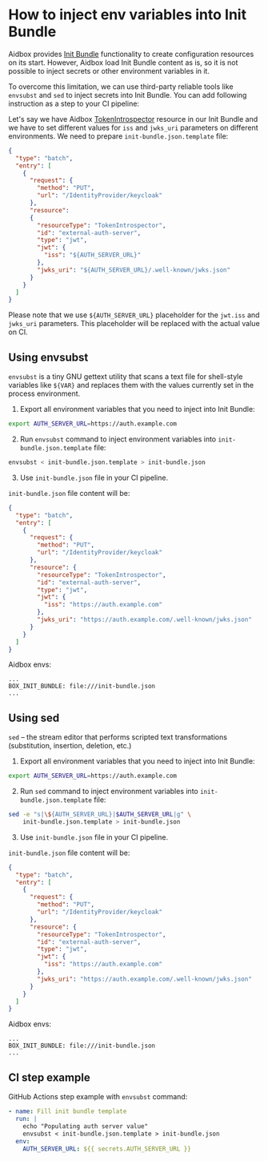 # How to inject env variables into Init Bundle

Aidbox provides [Init Bundle](../../configuration/init-bundle.md) functionality to create configuration resources on its start. However, Aidbox load Init Bundle content as is, so it is not possible to inject secrets or other environment variables in it.

To overcome this limitation, we can use third-party reliable tools like `envsubst` and `sed` to inject secrets into Init Bundle. You can add following instruction as a step to your CI pipeline:

Let's say we have Aidbox [TokenIntrospector](../../tutorials/security-access-control-tutorials/set-up-token-introspection.md) resource in our Init Bundle and we have to set different values for `iss` and `jwks_uri` parameters on different environments. We need to prepare `init-bundle.json.template` file:

```json
{
  "type": "batch",
  "entry": [
    {
      "request": {
        "method": "PUT",
        "url": "/IdentityProvider/keycloak"
      },
      "resource": 
      {
        "resourceType": "TokenIntrospector",
        "id": "external-auth-server",
        "type": "jwt",
        "jwt": {
          "iss": "${AUTH_SERVER_URL}"
        },
        "jwks_uri": "${AUTH_SERVER_URL}/.well-known/jwks.json"
      }
    }
  ]
}
```

Please note that we use `${AUTH_SERVER_URL}` placeholder for the `jwt.iss` and `jwks_uri` parameters. This placeholder will be replaced with the actual value on CI.

## Using envsubst

`envsubst` is a tiny GNU gettext utility that scans a text file for shell-style variables like `${VAR}` and replaces them with the values currently set in the process environment.

1. Export all environment variables that you need to inject into Init Bundle:

```bash
export AUTH_SERVER_URL=https://auth.example.com
```

2. Run `envsubst` command to inject environment variables into `init-bundle.json.template` file:

```bash
envsubst < init-bundle.json.template > init-bundle.json
```

3. Use `init-bundle.json` file in your CI pipeline.

`init-bundle.json` file content will be:

```json
{
  "type": "batch",
  "entry": [
    {
      "request": {
        "method": "PUT",
        "url": "/IdentityProvider/keycloak"
      },
      "resource": {
        "resourceType": "TokenIntrospector",
        "id": "external-auth-server",
        "type": "jwt",
        "jwt": {
          "iss": "https://auth.example.com"
        },
        "jwks_uri": "https://auth.example.com/.well-known/jwks.json"
      }
    }
  ]
}
```

Aidbox envs:

```
...
BOX_INIT_BUNDLE: file:///init-bundle.json
...
```

## Using sed

`sed` – the stream editor that performs scripted text transformations (substitution, insertion, deletion, etc.)

1. Export all environment variables that you need to inject into Init Bundle:

```bash
export AUTH_SERVER_URL=https://auth.example.com
```

2. Run `sed` command to inject environment variables into `init-bundle.json.template` file:

```bash
sed -e "s|\${AUTH_SERVER_URL}|$AUTH_SERVER_URL|g" \
    init-bundle.json.template > init-bundle.json
```

3. Use `init-bundle.json` file in your CI pipeline.

`init-bundle.json` file content will be:

```json
{
  "type": "batch",
  "entry": [
    {
      "request": {
        "method": "PUT",
        "url": "/IdentityProvider/keycloak"
      },
      "resource": {
        "resourceType": "TokenIntrospector",
        "id": "external-auth-server",
        "type": "jwt",
        "jwt": {
          "iss": "https://auth.example.com"
        },
        "jwks_uri": "https://auth.example.com/.well-known/jwks.json"
      }
    }
  ]
}
```

Aidbox envs:

```
...
BOX_INIT_BUNDLE: file:///init-bundle.json
...
```

## CI step example

GitHub Actions step example with `envsubst` command:

```yaml
- name: Fill init bundle template
  run: |
    echo "Populating auth server value"
    envsubst < init-bundle.json.template > init-bundle.json
  env:
    AUTH_SERVER_URL: ${{ secrets.AUTH_SERVER_URL }}
```
